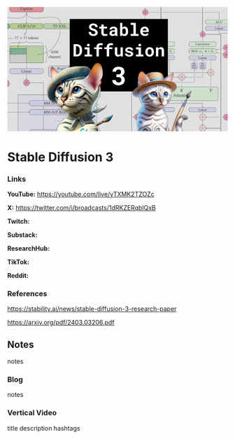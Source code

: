 ![thumbnail](thumbnail.png)

# Stable Diffusion 3

### Links

**YouTube:** https://youtube.com/live/yTXMK2TZOZc

**X:** https://twitter.com/i/broadcasts/1dRKZERqblQxB

**Twitch:**

**Substack:**

**ResearchHub:**

**TikTok:**

**Reddit:**

### References

https://stability.ai/news/stable-diffusion-3-research-paper

https://arxiv.org/pdf/2403.03206.pdf

## Notes

notes

### Blog

notes

### Vertical Video

title
description
hashtags

